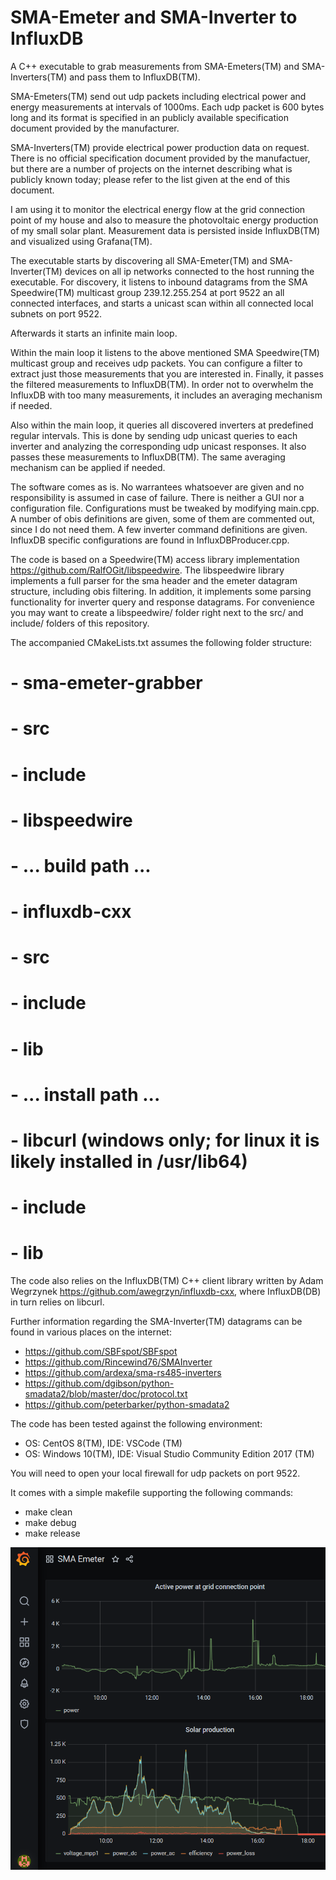 # SMA-Emeter and SMA-Inverter to InfluxDB 
A C++ executable to grab measurements from SMA-Emeters(TM) and SMA-Inverters(TM) and pass them to InfluxDB(TM).

SMA-Emeters(TM) send out udp packets including electrical power and energy measurements at intervals of 1000ms. Each udp packet is 600 bytes long and its format is specified in an publicly available specification document provided by the manufacturer.

SMA-Inverters(TM) provide electrical power production data on request. There is no official specification document provided by the manufactuer, but there are a number of projects on the internet describing what is publicly known today; please refer to the list given at the end of this document.

I am using it to monitor the electrical energy flow at the grid connection point of my house and also to measure the photovoltaic energy production of my small solar plant. Measurement data is persisted inside InfluxDB(TM) and visualized using Grafana(TM).

The executable starts by discovering all SMA-Emeter(TM) and SMA-Inverter(TM) devices on all ip networks connected to the host running the executable. For discovery, it listens to inbound datagrams from the SMA Speedwire(TM) multicast group 239.12.255.254 at port 9522 an all connected interfaces, and starts a unicast scan within all connected local subnets on port 9522. 

Afterwards it starts an infinite main loop. 

Within the main loop it listens to the above mentioned SMA Speedwire(TM) multicast group and receives udp packets. You can configure a filter to extract just those measurements that you are interested in. Finally, it passes the filtered measurements to InfluxDB(TM). In order not to overwhelm the InfluxDB with too many measurements, it includes an averaging mechanism if needed. 

Also within the main loop, it queries all discovered inverters at predefined regular intervals. This is done by sending udp unicast queries to each inverter and analyzing the corresponding udp unicast responses. It also passes these measurements to InfluxDB(TM). The same averaging mechanism can be applied if needed.

The software comes as is. No warrantees whatsoever are given and no responsibility is assumed in case of failure. There is neither a GUI nor a configuration file. Configurations must be tweaked by modifying main.cpp. A number of obis definitions are given, some of them are commented out, since I do not need them. A few inverter command definitions are given. InfluxDB specific configurations are found in InfluxDBProducer.cpp. 

The code is based on a Speedwire(TM) access library implementation https://github.com/RalfOGit/libspeedwire. The libspeedwire library implements a full parser for the sma header and the emeter datagram structure, including obis filtering. In addition, it implements some parsing functionality for inverter query and response datagrams. For convenience you may want to create a libspeedwire/ folder right next to the src/ and include/ folders of this repository. 

The accompanied CMakeLists.txt assumes the following folder structure:

# - sma-emeter-grabber
#   - src
#   - include
#   - libspeedwire
#   - ... build path ...
# - influxdb-cxx
#   - src
#   - include
#   - lib
#   - ... install path ...
# - libcurl (windows only; for linux it is likely installed in /usr/lib64)
#   - include
#   - lib

The code also relies on the InfluxDB(TM) C++ client library written by Adam Wegrzynek https://github.com/awegrzyn/influxdb-cxx, where InfluxDB(DB) in turn relies on libcurl.

Further information regarding the SMA-Inverter(TM) datagrams can be found in various places on the internet:
- https://github.com/SBFspot/SBFspot
- https://github.com/Rincewind76/SMAInverter
- https://github.com/ardexa/sma-rs485-inverters
- https://github.com/dgibson/python-smadata2/blob/master/doc/protocol.txt
- https://github.com/peterbarker/python-smadata2

The code has been tested against the following environment:
- OS: CentOS 8(TM),   IDE: VSCode (TM)
- OS: Windows 10(TM), IDE: Visual Studio Community Edition 2017 (TM)

You will need to open your local firewall for udp packets on port 9522.

It comes with a simple makefile supporting the following commands:
- make clean
- make debug
- make release

![InfluxDB Grafana View #1](https://github.com/RalfOGit/sma-emeter-and-inverter-to-influxdb-cpp/blob/main/screenshot%231.png?raw=true)

